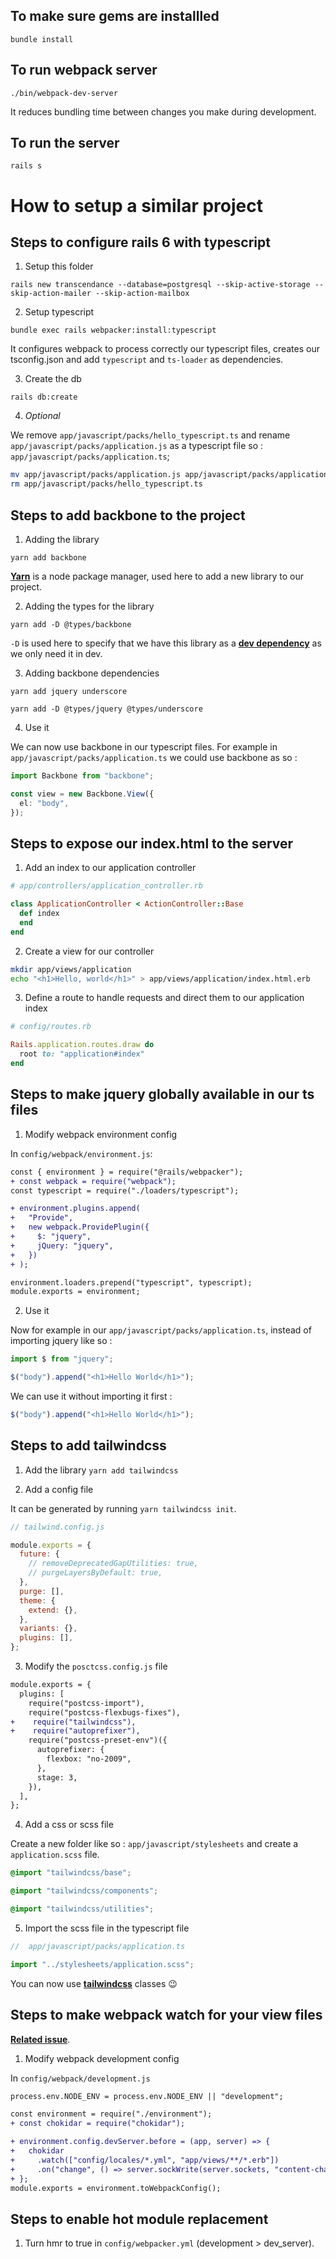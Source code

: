 ## To make sure gems are installled

`bundle install`

## To run webpack server

`./bin/webpack-dev-server`

It reduces bundling time between changes you make during development.

## To run the server

`rails s`

# How to setup a similar project

## Steps to configure rails 6 with typescript

1. Setup this folder

`rails new transcendance --database=postgresql --skip-active-storage --skip-action-mailer --skip-action-mailbox`

2. Setup typescript

`bundle exec rails webpacker:install:typescript`

It configures webpack to process correctly our typescript files, creates our tsconfig.json and add `typescript` and `ts-loader` as dependencies.

3. Create the db

`rails db:create`

4. _Optional_

We remove `app/javascript/packs/hello_typescript.ts` and rename `app/javascript/packs/application.js` as a typescript file so : `app/javascript/packs/application.ts`;

```bash
mv app/javascript/packs/application.js app/javascript/packs/application.ts
rm app/javascript/packs/hello_typescript.ts
```

## Steps to add backbone to the project

1. Adding the library

`yarn add backbone`

**[Yarn](https://yarnpkg.com/)** is a node package manager, used here to add a new library to our project.

2. Adding the types for the library

`yarn add -D @types/backbone`

`-D` is used here to specify that we have this library as a **[dev dependency](https://docs.npmjs.com/specifying-dependencies-and-devdependencies-in-a-package-json-file)** as we only need it in dev.

3. Adding backbone dependencies

`yarn add jquery underscore`

`yarn add -D @types/jquery @types/underscore`

4. Use it

We can now use backbone in our typescript files.
For example in `app/javascript/packs/application.ts` we could use backbone as so :

```ts
import Backbone from "backbone";

const view = new Backbone.View({
  el: "body",
});
```

## Steps to expose our index.html to the server

1. Add an index to our application controller

```ruby
# app/controllers/application_controller.rb

class ApplicationController < ActionController::Base
  def index
  end
end
```

2. Create a view for our controller

```bash
mkdir app/views/application
echo "<h1>Hello, world</h1>" > app/views/application/index.html.erb
```

3. Define a route to handle requests and direct them to our application index

```ruby
# config/routes.rb

Rails.application.routes.draw do
  root to: "application#index"
end
```

## Steps to make jquery globally available in our ts files

1. Modify webpack environment config

In `config/webpack/environment.js`:

```diff
const { environment } = require("@rails/webpacker");
+ const webpack = require("webpack");
const typescript = require("./loaders/typescript");

+ environment.plugins.append(
+   "Provide",
+   new webpack.ProvidePlugin({
+     $: "jquery",
+     jQuery: "jquery",
+   })
+ );

environment.loaders.prepend("typescript", typescript);
module.exports = environment;
```

2. Use it

Now for example in our `app/javascript/packs/application.ts`, instead of importing jquery like so :

```ts
import $ from "jquery";

$("body").append("<h1>Hello World</h1>");
```

We can use it without importing it first :

```ts
$("body").append("<h1>Hello World</h1>");
```

## Steps to add tailwindcss

1. Add the library
   `yarn add tailwindcss`

2. Add a config file

It can be generated by running `yarn tailwindcss init`.

```js
// tailwind.config.js

module.exports = {
  future: {
    // removeDeprecatedGapUtilities: true,
    // purgeLayersByDefault: true,
  },
  purge: [],
  theme: {
    extend: {},
  },
  variants: {},
  plugins: [],
};
```

3. Modify the `posctcss.config.js` file

```diff
module.exports = {
  plugins: [
    require("postcss-import"),
    require("postcss-flexbugs-fixes"),
+    require("tailwindcss"),
+    require("autoprefixer"),
    require("postcss-preset-env")({
      autoprefixer: {
        flexbox: "no-2009",
      },
      stage: 3,
    }),
  ],
};
```

4. Add a css or scss file

Create a new folder like so : `app/javascript/stylesheets` and create a `application.scss` file.

```scss
@import "tailwindcss/base";

@import "tailwindcss/components";

@import "tailwindcss/utilities";
```

5. Import the scss file in the typescript file

```ts
//  app/javascript/packs/application.ts

import "../stylesheets/application.scss";
```

You can now use **[tailwindcss](https://tailwindcss.com/)** classes 😉

## Steps to make webpack watch for your view files

**[Related issue](https://github.com/rails/webpacker/issues/1879#issuecomment-626963841)**.

1. Modify webpack development config

In `config/webpack/development.js`

```diff
process.env.NODE_ENV = process.env.NODE_ENV || "development";

const environment = require("./environment");
+ const chokidar = require("chokidar");

+ environment.config.devServer.before = (app, server) => {
+   chokidar
+     .watch(["config/locales/*.yml", "app/views/**/*.erb"])
+     .on("change", () => server.sockWrite(server.sockets, "content-changed"));
+ };
module.exports = environment.toWebpackConfig();

```

## Steps to enable hot module replacement

1. Turn hmr to true in `config/webpacker.yml` (development > dev_server).
